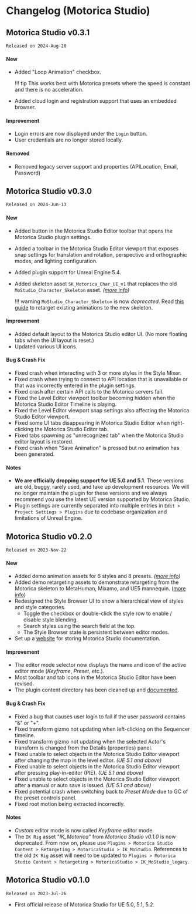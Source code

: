 # Changelog (Motorica Studio)
## Motorica Studio v0.3.1
`Released on 2024-Aug-20`

#### New
- Added "Loop Animation" checkbox.

    !!! tip
        This works best with Motorica presets where the speed is constant and there is no acceleration.

- Added cloud login and registration support that uses an embedded browser.

#### Improvement
- Login errors are now displayed under the `Login` button.
- User credentials are no longer stored locally.

#### Removed
- Removed legacy server support and properties (APILocation, Email, Password)

## Motorica Studio v0.3.0
`Released on 2024-Jun-13`

#### New
- Added button in the Motorica Studio Editor toolbar that opens the Motorica Studio plugin settings.
- Added a toolbar in the Motorica Studio Editor viewport that exposes snap settings for translation and rotation, perspective and orthographic modes, and lighting configuration.
- Added plugin support for Unreal Engine 5.4.
- Added skeleton asset `SK_Motorica_Char_UE_v1` that replaces the old `MoStudio_Character_Skeleton` asset. *([more info](get-started/included-assets.md#characters))*

    !!! warning
        `MoStudio_Character_Skeleton` is now *deprecated*. Read [this guide](how-to-guides/migrate-to-030.md) to retarget existing animations to the new skeleton.

#### Improvement
- Added default layout to the Motorica Studio editor UI. (No more floating tabs when the UI layout is reset.)
- Updated various UI icons.

#### Bug & Crash Fix
- Fixed crash when interacting with 3 or more styles in the Style Mixer.
- Fixed crash when trying to connect to API location that is unavailable or that was incorrectly entered in the plugin settings.
- Fixed crash after certain API calls to the Motorica servers fail.
- Fixed the Level Editor viewport toolbar becoming hidden when the Motorica Studio Editor Timeline is playing.
- Fixed the Level Editor viewport snap settings also affecting the Motorica Studio Editor viewport.
- Fixed some UI tabs disappearing in Motorica Studio Editor when right-clicking the Motorica Studio Editor tab.
- Fixed tabs spawning as "unrecognized tab" when the Motorica Studio editor layout is restored.
- Fixed crash when "Save Animation" is pressed but no animation has been generated.

#### Notes
- **We are officially dropping support for UE 5.0 and 5.1**. These versions are old, buggy, rarely used, and take up development resources. We will no longer maintain the plugin for these versions and we always recommend you use the latest UE version supported by Motorica Studio.
- Plugin settings are currently separated into multiple entries in `Edit > Project Settings > Plugins` due to codebase organization and limitations of Unreal Engine.

## Motorica Studio v0.2.0
`Released on 2023-Nov-22`

#### New
- Added demo animation assets for 6 styles and 8 presets. *([more info](get-started/included-assets.md#animations))*
- Added demo retargeting assets to demonstrate retargeting from the Motorica skeleton to MetaHuman, Mixamo, and UE5 mannequin. ([more info](get-started/retargeting.md#assets))
- Redesigned the Style Browser UI to show a hierarchical view of styles and style categories.
    - Toggle the checkbox or double-click the style row to enable / disable style blending.
    - Search styles using the search field at the top.
    - The Style Browser state is persistent between editor modes.
- Set up a [website](https://mostudiodocs.pages.dev/) for storing Motorica Studio documentation.

#### Improvement
- The editor mode selector now displays the name and icon of the active editor mode (*Keyframe*, *Preset*, etc.).
- Most toolbar and tab icons in the Motorica Studio Editor have been revised.
- The plugin content directory has been cleaned up and [documented](get-started/included-assets.md).

#### Bug & Crash Fix
- Fixed a bug that causes user login to fail if the user password contains "&" or "+".
- Fixed transform gizmo not updating when left-clicking on the Sequencer timeline.
- Fixed transform gizmo not updating when the selected Actor's transform is changed from the Details (properties) panel.
- Fixed unable to select objects in the Motorica Studio Editor viewport after changing the map in the level editor. *(UE 5.1 and above)*
- Fixed unable to select objects in the Motorica Studio Editor viewport after pressing play-in-editor (PIE). *(UE 5.1 and above)*
- Fixed unable to select objects in the Motorica Studio Editor viewport after a manual or auto save is issued. *(UE 5.1 and above)*
- Fixed potential crash when switching back to *Preset Mode* due to GC of the preset controls panel.
- Fixed root motion being extracted incorrectly.

#### Notes
- *Custom* editor mode is now called *Keyframe* editor mode.
- The `IK Rig` asset "*IK_Motorica*" from *Motorica Studio v0.1.0* is now deprecated. From now on, please use `Plugins > Motorica Studio Content > Retargeting > MotoricaStudio > IK_MoStudio`. References to the old `IK Rig` asset will need to be updated to `Plugins > Motorica Studio Content > Retargeting > MotoricaStudio > IK_MoStudio_legacy`.

## Motorica Studio v0.1.0
`Released on 2023-Jul-26`

- First official release of Motorica Studio for UE 5.0, 5.1, 5.2.
